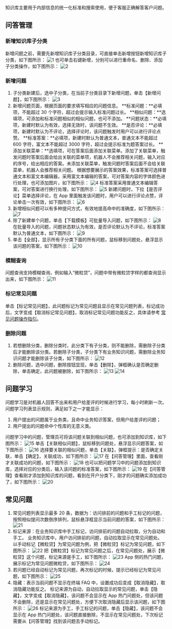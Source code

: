 知识库主要用于内部信息的统一化标准和搜索使用，便于客服正确解答客户问题。
## 问答管理
### 新增知识库子分类
新增问题之前，需要先新增知识库子分类目录，可直接单击新增按钮新增知识库子分类，如下图所示：
![1](//mc.qcloudimg.com/static/img/ba0e18d39b2307762fef01f845f8570b/image.png)
也可单击右键新增，分别可以进行重命名、删除、添加子分类操作，如下图所示：
![2](//mc.qcloudimg.com/static/img/5976785b0eda0236f5ec8439a33d8cb7/image.png)
### 新增问题
1. 子分类新建后，选中子分类，在当前子分类目录下新增问题，单击【新增问题】，如下图所示：
![3](//mc.qcloudimg.com/static/img/f31085ccff626acd83c2160915df4e9b/image.png)
2. 新增问题页面，根据页面的要求填写相应的问题信息。
**标准问题：**必填项，不能超过 30 个字符，超过会提示输入标准问题过长。
**相似问题：**选填项，可添加和标准问题相似的相似问题，也可不添加。
**问题状态：**必填项，新建时默认为有效，选择无效时，该问题不生效。
**是否评论：**必填项，新建时默认为不评论，选择评论时，该问题触发时用户可以进行评论点赞。
**标准答案：**必填项，新建时默认为普通文本，普通文本不能超过 600 字符，富文本不能超过 3000 字符，超过会提示标准为题答案过长。
**添加关联菜单：**选填项，可在答案后面添加关联菜单。添加了关联菜单，触发问题时答案后面会给出关联的菜单项，机器人不会推荐相关问题，输入对应的序号，给出相应的答案。未添加关联菜单，触发问题时答案后面不会给关联菜单，机器人会推荐相关问题。
根据想要展示的答案效果，标准答案可选择普通文本和富文本编辑器，采用富文本编辑的答案，可对答案内容的字体颜色进行处理，也可添加图片，如下图所示：
![4](//mc.qcloudimg.com/static/img/79335342e8358d686ad53472a27f55bb/image.png)
标准答案采用普通文本编辑答案，可对答案进行换行处理，如下图所示：
![5](//mc.qcloudimg.com/static/img/2bdc0bf92a54901ec7bfad8d41d12441/image.png)
新建问题时，下拉【是否评论】菜单选择评论，在 App 里面触发该问题时，用户可以进行评论点赞，评论单击一次有效，如下图所示：
![6](//mc.qcloudimg.com/static/img/49decdfd35efbd31aa449febb19b5b18/image.png)
3. 新增相似问题可以有多种提问方式，有效地提高命中的准确度，如下图所示：
![7](//mc.qcloudimg.com/static/img/cea72b3d85c7da4be482025271a494ab/image.png)
4. 除了新建单个问题，单击【下载模板】可批量导入问题，如下图所示：
![8](//mc.qcloudimg.com/static/img/2d5d3cb0c9de442764db89f2992422ac/image.png)
在批量导入的问题，问题状态默认为有效，是否评论默认为不评论，标准答案默认为普通文本，如下图所示：
![9](//mc.qcloudimg.com/static/img/94fd9498ddb4311ae62fae62e3f95947/image.png)
5. 单击【全部】，显示所有子分类下面的所有问题，鼠标移到问题处，悬浮显示该问题的答案，如下图所示：
![10](//mc.qcloudimg.com/static/img/f49c4c3684bd9f409c85c2476d781cc1/image.png)

### 模糊查询
问题查询支持模糊查询，例如输入“微粒贷”，问题中带有微粒贷字样的都查询显示出来，如下图所示：
![11](//mc.qcloudimg.com/static/img/03d26df10e761d8d8faf314eb8d8e77f/image.png)

### 标记常见问题
单击【标记常见问题】，此问题标记为常见问题且显示在常见问题列表，标记成功后，文字变成【取消标记常见问题】，取消标记常见问题功能反之，具体请参考 [常见问题操作指引](###常见问题)。

### 删除问题
1. 若想删除分类，删除分类时，此分类下有子分类，则不能删除，需删除子分类后才能删除该分类。若删除子分类，子分类下有业务知识问题，需删除业务知识问题才能删除该子分类，如下图所示：
![12](//mc.qcloudimg.com/static/img/1ca45940e1f899bb2051b0c79bcb2435/image.png)
2. 删除问题，选中问题，删除按钮显现，单击【删除】，弹框确认是否确定删除，单击确定，此问题被删除，如下图所示：
![13](//mc.qcloudimg.com/static/img/57966bcfbc973c8d861f550f4c6499fc/image.png)
![14](//mc.qcloudimg.com/static/img/a8b5eaae94b1be8b095c62ca6ce2e8bc/image.png)

## 问题学习
问题学习是对机器人回答不出来和用户给差评的时候进行学习，每小时刷新一次。
问题学习列表显示规则，满足如下之一才能显示：
1.  用户提出的问题属于业务类，且命中业务知识答案，但用户给差评的问题；
2.  用户提出的问题命中个性库的无意义类。

问题学习中的问题，管理员可将该问题关联到相似问题，也可添加到知识库，如下图所示：
![15](//mc.qcloudimg.com/static/img/a9662983275b9f3b1e01021cf58ef6e5/image.png)
单击【关联相似问题】，鼠标移到问题处，悬浮显示问题答案，如下图所示：
![16](//mc.qcloudimg.com/static/img/2b5b8c4713825be323a67a1953cc2773/image.png)
选择要关联的相似问题，单击【关联】，弹框提示：是否确定关联，单击【确定】，关联成功，如下图所示：
![17](//mc.qcloudimg.com/static/img/2f708407cdf5d028d52ea699a939961b/image.png)
在【问答管理】里面，查看刚才关联成功的问题，如下图所示：
![18](//mc.qcloudimg.com/static/img/e6b8e8a7aa7e5cdba22e0d5aa1722486/image.png)
也可以把问题学习中的问题添加到知识库，选择对应的分类后，输入该问题的标准答案，如下图所示：
![19](//mc.qcloudimg.com/static/img/28b51eb0be9fefd7952550f8b83271c1/image.png)
在【问答管理】查看刚才添加到知识库的问题，看到在开户分类下，刚才的问题确实添加成功了，如下图所示：
![20](//mc.qcloudimg.com/static/img/a6a4d307f817025a05458e346a45b587/image.png)
## 常见问题
1. 常见问题列表显示最多 20 条，数据为：访问排前的问题和手工标记的问题，按照相似提问次数倒序排列，鼠标悬浮框显示当前问题的答案，如下图所示：
![21](//mc.qcloudimg.com/static/img/76fd07a0beecd681f88ec4d7aca74a35/image.png)
2. 标记来源：在业务知识库中手工标记，访问排前的问题自动拉取，分为自动和手工。
业务知识库中，用户访问排前的问题，自动拉取显示在常见问题处。
以手动标记【微粒贷】为常见问题为例，把【微粒贷】标记为常见问题，如下图所示：
![22](//mc.qcloudimg.com/static/img/9c8ecbeae622a1b5de784eb526acfc1a/image.png)
把【微粒贷】标记为常见问题之后，在常见问题处，展示【微粒贷】这个问题，标记来源是手工，如下图所示：
![23](//mc.qcloudimg.com/static/img/5b64954cb6ea4e70a73980aff01db438/image.png)
App 侧的热门问题，展示标记为常见问题微粒贷，如下图所示：
![24](//mc.qcloudimg.com/static/img/685395ceca6606aca632939b11cae6fc/image.png)
3. 若问题已经自动标记为常见问题，再次标记的时候，提示已经标记为常见问题，如下图所示：
![25](//mc.qcloudimg.com/static/img/e66dfaedff5059754b1fa147d30d9c1a/image.png)
4. 隐藏：表示当前问题不显示在终端 FAQ 中，设置成功后变成【取消隐藏】，取消隐藏功能反之。
标记来源为自动，自动拉取显示的常见问题，单击【隐藏】，文字变成【取消隐藏】，该问题不会显示在 App 热门问题处，但该问题不会删除，还是显示在常见问题处，方便下次取消隐藏后显示该问题，如下图所示：
![26](//mc.qcloudimg.com/static/img/c75e514ef223d3102dba71e995b501f2/image.png)
标记来源为手工，手工标记的问题，单击【隐藏】，该问题不会显示在 App 热门问题处，该问题直接删除，不显示在常见问题处，下次标记需要从【问答管理】找到该问题去手动标记。